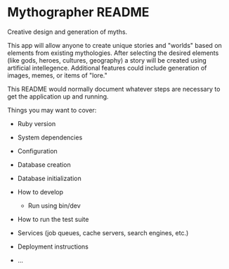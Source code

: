# Mythographer README

Creative design and generation of myths.

This app will allow anyone to create unique stories and "worlds" based on elements from existing mythologies.
After selecting the desired elements (like gods, heroes, cultures, geography) a story will be created using artificial intellegence.  Additional features could include generation of images, memes, or items of "lore."

This README would normally document whatever steps are necessary to get the
application up and running.

Things you may want to cover:

* Ruby version

* System dependencies

* Configuration

* Database creation

* Database initialization

* How to develop
  - Run using bin/dev

* How to run the test suite

* Services (job queues, cache servers, search engines, etc.)

* Deployment instructions

* ...
